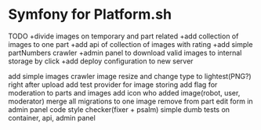 Symfony for Platform.sh
=======================


TODO
+divide images on temporary and part related
+add collection of images to one part
+add api of collection of images with rating
+add simple partNumbers crawler
+admin panel to download valid images to internal storage by click
+add deploy configuration to new server




add simple images crawler
image resize and change type to lightest(PNG?) right after upload
add test provider for image storing
add flag for moderation to parts and images
add icon who added image(robot, user, moderator)
merge all migrations to one
image remove from part edit form in admin panel
code style checker(fixer + psalm)
simple dumb tests on container, api, admin panel
